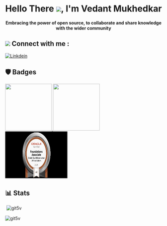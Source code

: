 
<h1 align="center">Hello There <img src="https://media.giphy.com/media/hvRJCLFzcasrR4ia7z/giphy.gif" width="30px">, I'm Vedant Mukhedkar</h1>
<h4 align="center">Embracing the power of open source, to collaborate and share knowledge with the wider community</h4>

<div>
    <h2><img src="https://media.giphy.com/media/2Wg89Ea84IMmkxMngo/giphy.gif" height="20"> Connect with me :</h2>
</div>



[![Linkdein](https://img.shields.io/badge/Vedant_Mukhedkar-0077B5?style=for-the-badge&logo=linkedin&logoColor=white)](https://www.linkedin.com/in/vedant-mukhedkar-4864881b0/)

## :shield:  Badges 
<div>
    <a href="https://learn.microsoft.com/api/credentials/share/en-us/VedantMukhedkar-2865/B855DDFAADB6A8CB?sharingId=49F6BEB17CF5DC78 ">
        <img src="https://encrypted-tbn2.gstatic.com/images?q=tbn:ANd9GcTE5HB0kQvHws-u1HPOfGYZF14yjNiOske0hjbtBvoSwdsHZLx2" width="150 px" height = "150px" >
     </a>   
    <a href="https://learn.microsoft.com/api/credentials/share/en-us/VedantMukhedkar-2865/FBBF1C4C2C682649?sharingId=49F6BEB17CF5DC78">
        <img src="https://encrypted-tbn2.gstatic.com/images?q=tbn:ANd9GcQxQB0IbUmzxHLQxo47Aa05QcRoqfVzpEx3GRDmNWnASX53cg0U" width="150 px" height = "150px" >
    <a href="https://catalog-education.oracle.com/apex/f?p=1010:2:105211153921593::::P2_AUTHCODE,P2_AUTH_KEY,P2_ARG_INVALID_CNT:US232351Lk36v,KzAdW232279RPpw7026pPgM,0#"</a>
        <img src="OCI25AICFA.jpeg" width="200 px" height = "150px" >
     </a>
  </div> 

## :bar_chart: Stats
<p>&nbsp;<img align="center" src="https://github-readme-stats.vercel.app/api?username=git5v&show_icons=true&locale=en&theme=dark" alt="git5v" /></p>

<p><img align="center" src="https://github-readme-streak-stats.herokuapp.com/?user=git5v&theme=dark" alt="git5v" /></p> 





  


